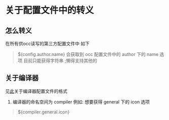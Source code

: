 # 关于配置文件中的转义
## 怎么转义
在所有供occ读写的第三方配置文件中
如下
> ${config.author.name}
会获取到 occ 配置文件中的 author 下的 name 选项
目前只能获得字符串 ;懒得支持其他的

## 关于编译器
见[此](./formars.md#编译器配置文件)关于编译器配置文件的格式
1. 编译器的命名空间为 compiler 
例如: 
想要获得 general 下的 icon 选项
> ${compiler.general.icon}


